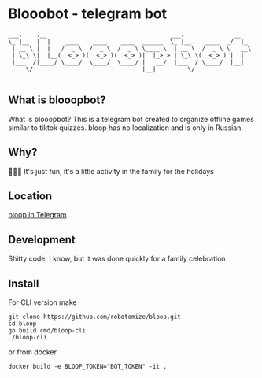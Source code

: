 # Blooobot - telegram bot
```
___.    .__                                   ___.              __   
\_ |__  |  |    ____    ____    ____  ______  \_ |__    ____  _/  |_ 
 | __ \ |  |   /  _ \  /  _ \  /  _ \ \____ \  | __ \  /  _ \ \   __\
 | \_\ \|  |__(  <_> )(  <_> )(  <_> )|  |_> > | \_\ \(  <_> ) |  |  
 |___  /|____/ \____/  \____/  \____/ |   __/  |___  / \____/  |__|  
     \/                               |__|         \/                
                                                                     
```
## What is blooopbot?
What is blooopbot? This is a telegram bot created to organize offline games similar to tiktok quizzes. bloop has no localization and is only in Russian.

## Why?
🎄🎄🎄 It's just fun, it's a little activity in the family for the holidays

## Location
[bloop in Telegram](https://t.me/blooopbot)

## Development
Shitty code, I know, but it was done quickly for a family celebration

## Install
For CLI version make 
```
git clone https://github.com/robotomize/bloop.git
cd bloop
go build cmd/bloop-cli
./bloop-cli
```
or from docker
```
docker build -e BLOOP_TOKEN="BOT_TOKEN" -it . 
```